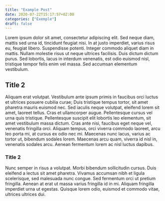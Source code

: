```yaml
---
title: "Example Post"
date: 2020-07-22T15:17:57+02:00
categories: ["Exemple"]
draft: false
---
```

Lorem ipsum dolor sit amet, consectetur adipiscing elit. Sed neque diam, mattis sed urna id, tincidunt feugiat nisi. In at justo imperdiet, varius risus eu, feugiat libero. Suspendisse potenti. Integer commodo aliquet diam in mattis. Nullam molestie risus ut neque ultrices facilisis. Duis dictum dictum purus. Sed lobortis, lacus in interdum venenatis, est odio euismod nisl, tristique tempor felis enim vel massa. Sed accumsan elementum vestibulum. 

<!--more-->

## Title 2

Aliquam erat volutpat. Vestibulum ante ipsum primis in faucibus orci luctus et ultrices posuere cubilia curae; Duis tristique tempus tortor, sit amet pharetra mauris euismod nec. Sed iaculis neque volutpat, eleifend lorem sit amet, laoreet tellus. Cras et ullamcorper augue. Pellentesque cursus vel urna quis tristique. Pellentesque suscipit elit lobortis leo elementum, sit amet vestibulum massa dictum. Cras ante nisi, faucibus eget neque vel, venenatis fringilla orci. Aliquam tempus, orci viverra commodo laoreet, arcu leo porta mi, at cursus ex odio nec mi. Maecenas nunc lacus, varius ac tortor ut, bibendum sodales lorem. Maecenas arcu quam, viverra id nisl in, venenatis sodales arcu. Aenean fermentum lorem ac nisl luctus dapibus. 

### Title 2

Nunc semper in risus a volutpat. Morbi bibendum sollicitudin cursus. Duis eleifend a lectus sit amet pharetra. Vivamus accumsan nibh et ligula scelerisque, sed malesuada nunc congue. Sed fermentum orci ut pretium fringilla. Aenean at erat ut massa varius fringilla id in mi. Aliquam fringilla imperdiet urna ut egestas. Quisque lorem odio, euismod et commodo vitae, ultrices ultrices dui. 
